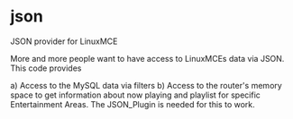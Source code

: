 # json
JSON provider for LinuxMCE

More and more people want to have access to LinuxMCEs data via JSON. This code provides

a) Access to the MySQL data via filters
b) Access to the router's memory space to get information about now playing and playlist for specific Entertainment Areas. The JSON_Plugin is needed for this to work.
